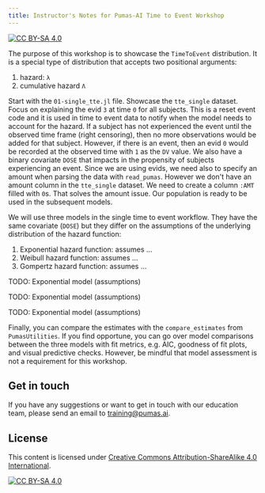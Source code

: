 ```yaml
---
title: Instructor's Notes for Pumas-AI Time to Event Workshop
---
```


[![CC BY-SA 4.0](https://img.shields.io/badge/License-CC%20BY--SA%204.0-lightgrey.svg)](http://creativecommons.org/licenses/by-sa/4.0/)

The purpose of this workshop is to showcase the `TimeToEvent` distribution.
It is a special type of distribution that accepts two positional arguments:

1. hazard: `λ`
1. cumulative hazard `Λ`

Start with the `01-single_tte.jl` file.
Showcase the `tte_single` dataset.
Focus on explaining the evid `3` at time `0` for all subjects.
This is a reset event code and it is used in time to event data to notify when the model needs to account for the hazard.
If a subject has not experienced the event until the observed time frame (right censoring),
then no more observations would be added for that subject.
However, if there is an event, then an evid `0` would be recorded at the observed time with `1` as the `DV` value.
We also have a binary covariate `DOSE` that impacts in the propensity of subjects experiencing an event.
Since we are using evids, we need also to specify an amount when parsing the data with `read_pumas`.
However we don't have an amount column in the `tte_single` dataset.
We need to create a column `:AMT` filled with `0`s.
That solves the amount issue.
Our population is ready to be used in the subsequent models.

We will use three models in the single time to event workflow.
They have the same covariate (`DOSE`) but they differ on the assumptions of the underlying distribution of the hazard function:

1. Exponential hazard function: assumes ...
1. Weibull hazard function: assumes ...
1. Gompertz hazard function: assumes ...

TODO: Exponential model (assumptions)

TODO: Exponential model (assumptions)

TODO: Exponential model (assumptions)

Finally, you can compare the estimates with the `compare_estimates` from `PumasUtilities`.
If you find opportune, you can go over model comparisons between the three models with fit metrics, e.g. AIC,
goodness of fit plots, and visual predictive checks.
However, be mindful that model assessment is not a requirement for this workshop.

## Get in touch

If you have any suggestions or want to get in touch with our education team,
please send an email to <training@pumas.ai>.

## License

This content is licensed under [Creative Commons Attribution-ShareAlike 4.0 International](http://creativecommons.org/licenses/by-sa/4.0/).

[![CC BY-SA 4.0](https://licensebuttons.net/l/by-sa/4.0/88x31.png)](http://creativecommons.org/licenses/by-sa/4.0/)
